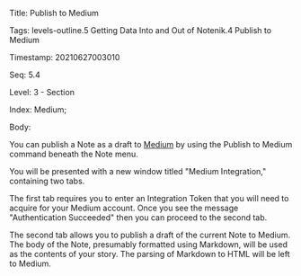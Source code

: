 Title:  Publish to Medium

Tags:   levels-outline.5 Getting Data Into and Out of Notenik.4 Publish to Medium

Timestamp: 20210627003010

Seq:    5.4

Level:  3 - Section

Index:  Medium; 

Body: 

You can publish a Note as a draft to [Medium](https://medium.com) by using the Publish to Medium command beneath the Note menu. 

You will be presented with a new window titled "Medium Integration," containing two tabs. 

The first tab requires you to enter an Integration Token that you will need to acquire for your Medium account. Once you see the message "Authentication Succeeded" then you can proceed to the second tab. 

The second tab allows you to publish a draft of the current Note to Medium. The body of the Note, presumably formatted using Markdown, will be used as the contents of your story. The parsing of Markdown to HTML will be left to Medium.
